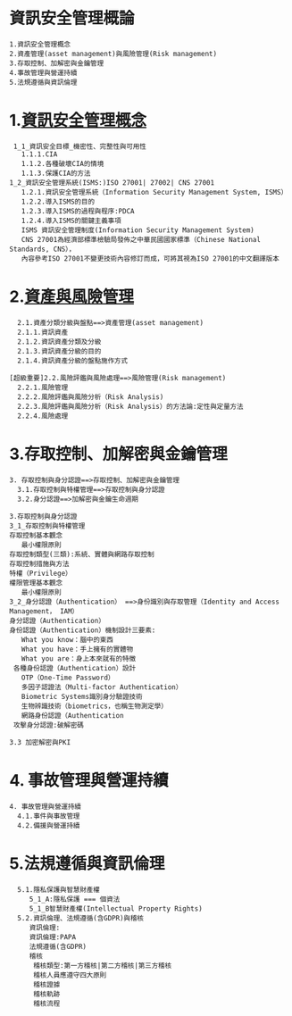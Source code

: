 # 資訊安全管理概論
```
1.資訊安全管理概念
2.資產管理(asset management)與風險管理(Risk management)
3.存取控制、加解密與金鑰管理 
4.事故管理與營運持續	 
5.法規遵循與資訊倫理
```
# 1.[資訊安全管理概念](https://github.com/MyDearGreatTeacher/IPAS/blob/master/%E8%B3%87%E8%A8%8A%E5%AE%89%E5%85%A8%E7%AE%A1%E7%90%86/1_%E8%B3%87%E8%A8%8A%E5%AE%89%E5%85%A8%E7%AE%A1%E7%90%86%E6%A6%82%E5%BF%B5.md)
```
 1_1_資訊安全目標_機密性、完整性與可用性
   1.1.1.CIA
   1.1.2.各種破壞CIA的情境
   1.1.3.保護CIA的方法
1_2_資訊安全管理系統(ISMS:)ISO 27001| 27002| CNS 27001
   1.2.1.資訊安全管理系統（Information Security Management System, ISMS）
   1.2.2.導入ISMS的目的
   1.2.3.導入ISMS的過程與程序:PDCA
   1.2.4.導入ISMS的關鍵主義事項
   ISMS 資訊安全管理制度(Information Security Management System) 
   CNS 27001為經濟部標準檢驗局發佈之中華民國國家標準（Chinese National Standards, CNS），
   內容參考ISO 27001不變更技術內容修訂而成，可將其視為ISO 27001的中文翻譯版本
```
# 2.[資產與風險管理](https://github.com/MyDearGreatTeacher/IPAS/blob/master/%E8%B3%87%E8%A8%8A%E5%AE%89%E5%85%A8%E7%AE%A1%E7%90%86/2_%E8%B3%87%E7%94%A2%E7%AE%A1%E7%90%86(asset%20management)%E8%88%87%E9%A2%A8%E9%9A%AA%E7%AE%A1%E7%90%86(Risk%20management).md)
```
  2.1.資產分類分級與盤點==>資產管理(asset management)
  2.1.1.資訊資產
  2.1.2.資訊資產分類及分級
  2.1.3.資訊資產分級的目的
  2.1.4.資訊資產分級的盤點施作方式

[超級重要]2.2.風險評鑑與風險處理==>風險管理(Risk management)
  2.2.1.風險管理
  2.2.2.風險評鑑與風險分析（Risk Analysis)
  2.2.3.風險評鑑與風險分析（Risk Analysis）的方法論:定性與定量方法
  2.2.4.風險處理
```
# 3.存取控制、加解密與金鑰管理 
```
3. 存取控制與身分認證==>存取控制、加解密與金鑰管理 		 	 
  3.1.存取控制與特權管理==>存取控制與身分認證
  3.2.身分認證==>加解密與金鑰生命週期
```
```
3.存取控制與身分認證
3_1_存取控制與特權管理
存取控制基本觀念
   最小權限原則
存取控制類型(三類):系統、實體與網路存取控制
存取控制措施與方法
特權（Privilege）
權限管理基本觀念
   最小權限原則
3_2_身分認證（Authentication） ==>身份識別與存取管理（Identity and Access Management， IAM）
身分認證（Authentication）
身份認證（Authentication）機制設計三要素:
   What you know：腦中的東西
   What you have：手上擁有的實體物
   What you are：身上本來就有的特徵
 各種身份認證（Authentication）設計
   OTP（One-Time Password）
   多因子認證法（Multi-factor Authentication）
   Biometric Systems識別身分驗證技術
   生物辨識技術（biometrics，也稱生物測定學）
   網路身份認證（Authentication
 攻擊身分認證:破解密碼

3.3 加密解密與PKI
```
# 4. 事故管理與營運持續	 
```  
4. 事故管理與營運持續	 
  4.1.事件與事故管理
  4.2.備援與營運持續
```
# 5.法規遵循與資訊倫理
```
  5.1.隱私保護與智慧財產權
     5_1_A:隱私保護 === 個資法
     5_1_B智慧財產權(Intellectual Property Rights)
  5.2.資訊倫理、法規遵循(含GDPR)與稽核
     資訊倫理:
     資訊倫理:PAPA
     法規遵循(含GDPR)
     稽核
      稽核類型:第一方稽核|第二方稽核|第三方稽核 
      稽核人員應遵守四大原則
      稽核證據
      稽核軌跡
      稽核流程
```
